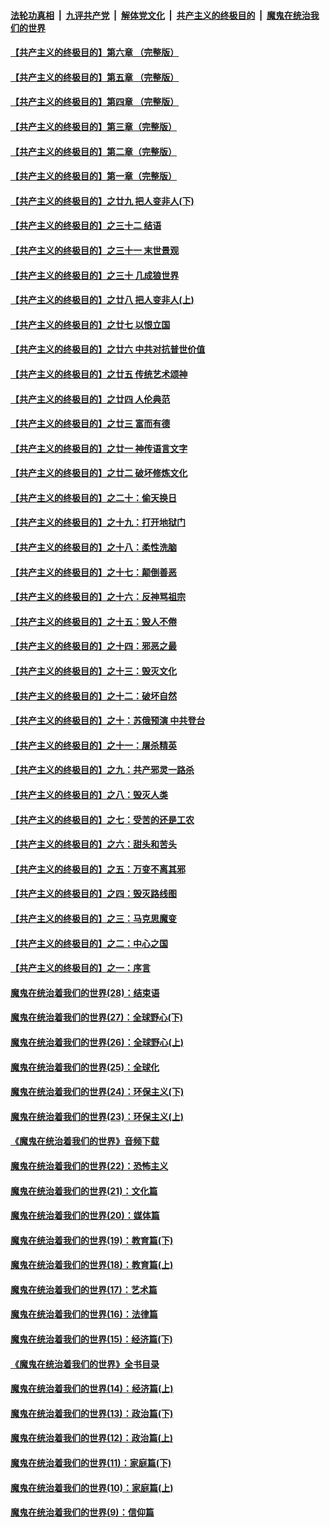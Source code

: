 ####  [法轮功真相](../../../../basic/blob/master/README.md?t=04230231) &nbsp;|&nbsp; [九评共产党](../../../../9ping.md/blob/master/README.md?t=04230231) &nbsp;|&nbsp; [解体党文化](../../../../jtdwh.md/blob/master/README.md?t=04230231)  &nbsp;|&nbsp; [共产主义的终极目的](../../../../gczydzjmd.md/blob/master/README.md?t=04230231) &nbsp;|&nbsp; [魔鬼在统治我们的世界](../../../../mgztzwmdsj.md/blob/master/README.md?t=04230231) 

#### [【共产主义的终极目的】第六章 （完整版）](../pages/nsc422/n11428913.md?t=04230231) 

#### [【共产主义的终极目的】第五章 （完整版）](../pages/nsc422/n11428912.md?t=04230231) 

#### [【共产主义的终极目的】第四章 （完整版）](../pages/nsc422/n11428907.md?t=04230231) 

#### [【共产主义的终极目的】第三章（完整版）](../pages/nsc422/n11428848.md?t=04230231) 

#### [【共产主义的终极目的】第二章（完整版）](../pages/nsc422/n11428831.md?t=04230231) 

#### [【共产主义的终极目的】第一章（完整版）](../pages/nsc422/n11417651.md?t=04230231) 

#### [【共产主义的终极目的】之廿九 把人变非人(下)](../pages/nsc422/n11344140.md?t=04230231) 

#### [【共产主义的终极目的】之三十二 结语](../pages/nsc422/n11360535.md?t=04230231) 

#### [【共产主义的终极目的】之三十一 末世景观](../pages/nsc422/n11351129.md?t=04230231) 

#### [【共产主义的终极目的】之三十 几成狼世界](../pages/nsc422/n11348280.md?t=04230231) 

#### [【共产主义的终极目的】之廿八 把人变非人(上)](../pages/nsc422/n11340492.md?t=04230231) 

#### [【共产主义的终极目的】之廿七 以恨立国](../pages/nsc422/n11336944.md?t=04230231) 

#### [【共产主义的终极目的】之廿六 中共对抗普世价值](../pages/nsc422/n11324785.md?t=04230231) 

#### [【共产主义的终极目的】之廿五 传统艺术颂神](../pages/nsc422/n11296396.md?t=04230231) 

#### [【共产主义的终极目的】之廿四 人伦典范](../pages/nsc422/n11296397.md?t=04230231) 

#### [【共产主义的终极目的】之廿三 富而有德](../pages/nsc422/n11283598.md?t=04230231) 

#### [【共产主义的终极目的】之廿一 神传语言文字](../pages/nsc422/n11263265.md?t=04230231) 

#### [【共产主义的终极目的】之廿二 破坏修炼文化](../pages/nsc422/n11245728.md?t=04230231) 

#### [【共产主义的终极目的】之二十：偷天换日](../pages/nsc422/n11238846.md?t=04230231) 

#### [【共产主义的终极目的】之十九：打开地狱门](../pages/nsc422/n11206376.md?t=04230231) 

#### [【共产主义的终极目的】之十八：柔性洗脑](../pages/nsc422/n11199994.md?t=04230231) 

#### [【共产主义的终极目的】之十七：颠倒善恶](../pages/nsc422/n11179782.md?t=04230231) 

#### [【共产主义的终极目的】之十六：反神骂祖宗](../pages/nsc422/n11166798.md?t=04230231) 

#### [【共产主义的终极目的】之十五：毁人不倦](../pages/nsc422/n11166792.md?t=04230231) 

#### [【共产主义的终极目的】之十四：邪恶之最](../pages/nsc422/n11150249.md?t=04230231) 

#### [【共产主义的终极目的】之十三：毁灭文化](../pages/nsc422/n11135227.md?t=04230231) 

#### [【共产主义的终极目的】之十二：破坏自然](../pages/nsc422/n11135214.md?t=04230231) 

#### [【共产主义的终极目的】之十：苏俄预演 中共登台](../pages/nsc422/n11118424.md?t=04230231) 

#### [【共产主义的终极目的】之十一：屠杀精英](../pages/nsc422/n11118442.md?t=04230231) 

#### [【共产主义的终极目的】之九：共产邪灵一路杀](../pages/nsc422/n11114139.md?t=04230231) 

#### [【共产主义的终极目的】之八：毁灭人类](../pages/nsc422/n11108503.md?t=04230231) 

#### [【共产主义的终极目的】之七：受苦的还是工农](../pages/nsc422/n11101809.md?t=04230231) 

#### [【共产主义的终极目的】之六：甜头和苦头](../pages/nsc422/n11096971.md?t=04230231) 

#### [【共产主义的终极目的】之五：万变不离其邪](../pages/nsc422/n11091285.md?t=04230231) 

#### [【共产主义的终极目的】之四：毁灭路线图](../pages/nsc422/n11086284.md?t=04230231) 

#### [【共产主义的终极目的】之三：马克思魔变](../pages/nsc422/n11061941.md?t=04230231) 

#### [【共产主义的终极目的】之二：中心之国](../pages/nsc422/n11047728.md?t=04230231) 

#### [【共产主义的终极目的】之一：序言](../pages/nsc422/n11086077.md?t=04230231) 

#### [魔鬼在统治着我们的世界(28)：结束语](../pages/nsc422/n10936246.md?t=04230231) 

#### [魔鬼在统治着我们的世界(27)：全球野心(下)](../pages/nsc422/n10928319.md?t=04230231) 

#### [魔鬼在统治着我们的世界(26)：全球野心(上)](../pages/nsc422/n10900318.md?t=04230231) 

#### [魔鬼在统治着我们的世界(25)：全球化](../pages/nsc422/n10788205.md?t=04230231) 

#### [魔鬼在统治着我们的世界(24)：环保主义(下)](../pages/nsc422/n10695307.md?t=04230231) 

#### [魔鬼在统治着我们的世界(23)：环保主义(上)](../pages/nsc422/n10688613.md?t=04230231) 

#### [《魔鬼在统治着我们的世界》音频下载](../pages/nsc422/n10635553.md?t=04230231) 

#### [魔鬼在统治着我们的世界(22)：恐怖主义](../pages/nsc422/n10614727.md?t=04230231) 

#### [魔鬼在统治着我们的世界(21)：文化篇](../pages/nsc422/n10597706.md?t=04230231) 

#### [魔鬼在统治着我们的世界(20)：媒体篇](../pages/nsc422/n10586579.md?t=04230231) 

#### [魔鬼在统治着我们的世界(19)：教育篇(下)](../pages/nsc422/n10564808.md?t=04230231) 

#### [魔鬼在统治着我们的世界(18)：教育篇(上)](../pages/nsc422/n10526970.md?t=04230231) 

#### [魔鬼在统治着我们的世界(17)：艺术篇](../pages/nsc422/n10499093.md?t=04230231) 

#### [魔鬼在统治着我们的世界(16)：法律篇](../pages/nsc422/n10485969.md?t=04230231) 

#### [魔鬼在统治着我们的世界(15)：经济篇(下)](../pages/nsc422/n10469975.md?t=04230231) 

#### [《魔鬼在统治着我们的世界》全书目录](../pages/nsc422/n10464261.md?t=04230231) 

#### [魔鬼在统治着我们的世界(14)：经济篇(上)](../pages/nsc422/n10457370.md?t=04230231) 

#### [魔鬼在统治着我们的世界(13)：政治篇(下)](../pages/nsc422/n10448270.md?t=04230231) 

#### [魔鬼在统治着我们的世界(12)：政治篇(上)](../pages/nsc422/n10444576.md?t=04230231) 

#### [魔鬼在统治着我们的世界(11)：家庭篇(下)](../pages/nsc422/n10440961.md?t=04230231) 

#### [魔鬼在统治着我们的世界(10)：家庭篇(上)](../pages/nsc422/n10435448.md?t=04230231) 

#### [魔鬼在统治着我们的世界(9)：信仰篇](../pages/nsc422/n10432159.md?t=04230231) 

